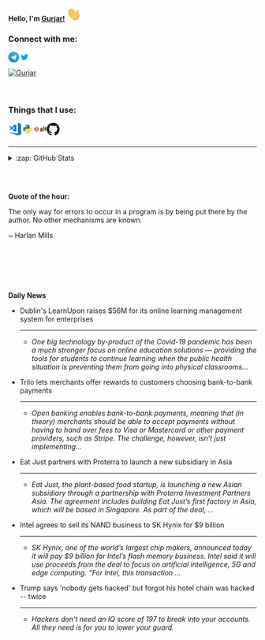 #### Hello, I'm [Gurjar!](https://GurjarKing.github.io) <img src="https://raw.githubusercontent.com/ABSphreak/ABSphreak/master/gifs/Hi.gif" width="30px"></h2>


### Connect with me:

[<img align="left" alt="Gurjar | Telegram" width="22px" src="https://raw.githubusercontent.com/github/explore/80688e429a7d4ef2fca1e82350fe8e3517d3494d/topics/telegram/telegram.png" />][Telegram]
[<img align="left" alt="Gurjar | Twitter" width="22px" src="https://raw.githubusercontent.com/github/explore/80688e429a7d4ef2fca1e82350fe8e3517d3494d/topics/twitter/twitter.png" />][Twitter]
<br >
<br >
<a href="https://github.com/GurjarKing"><img src="https://komarev.com/ghpvc/?username=GurjarKing" alt="Gurjar" /></a> <br />
<br />
<br />
<!-- <br >

![](https://visitor-badge.glitch.me/badge?page_id=GurjarKing)

<br /> -->

### Things that I use:

[<img align="left" alt="Visual Studio Code" width="26px" src="https://raw.githubusercontent.com/github/explore/80688e429a7d4ef2fca1e82350fe8e3517d3494d/topics/visual-studio-code/visual-studio-code.png" />][VSCode]
[<img align="left" alt="Python" width="26px" src="https://raw.githubusercontent.com/github/explore/80688e429a7d4ef2fca1e82350fe8e3517d3494d/topics/python/python.png" />][Python]
[<img align="left" alt="Git" width="26px" src="https://raw.githubusercontent.com/github/explore/80688e429a7d4ef2fca1e82350fe8e3517d3494d/topics/git/git.png" />][Git]
[<img align="left" alt="GitHub" width="26px" src="https://raw.githubusercontent.com/github/explore/78df643247d429f6cc873026c0622819ad797942/topics/github/github.png" />][Github]

<br />
<br />

---
<details>
  <summary>:zap: GitHub Stats</summary>

<img align="left" alt="Gurjar's Github Stats" src="https://github-readme-stats.vercel.app/api?username=GurjarKing&show_icons=true&hide_border=true&count_private=true&include_all_commit=true&theme=algolia" />

</details>

<!-- ### 🔔 My latest tweet
<a href="https://twitter.com/Gurjar_King43" target="_blank">
	<img src="https://github.com/GurjarKing/GurjarKing/raw/master/tweet.png" width="70%" align="center" alt="Click to view on Twitter" title="My latest tweet, as an image"/>
</a> -->
<br>

<pre>

</pre>

**Quote of the hour:**

The only way for errors to occur in a program is by being put there by the author. No other mechanisms are known.

~ Harlan Mills
<pre>

</pre>
<br>
<pre>


</pre>
<strong>Daily News</strong>
  
  - Dublin's LearnUpon raises $56M for its online learning management system for enterprises
     <hr/>
     
      - *One big technology by-product of the Covid-19 pandemic has been a much stronger focus on online education solutions — providing the tools for students to continue learning when the public health situation is preventing them from going into physical classrooms…*
     
  - Trilo lets merchants offer rewards to customers choosing bank-to-bank payments
      <hr/>
      
      - *Open banking enables bank-to-bank payments, meaning that (in theory) merchants should be able to accept payments without having to hand over fees to Visa or Mastercard or other payment providers, such as Stripe. The challenge, however, isn’t just implementing…*
      
  - Eat Just partners with Proterra to launch a new subsidiary in Asia
      <hr/>
      
      - *Eat Just, the plant-based food startup, is launching a new Asian subsidiary through a partnership with Proterra Investment Partners Asia. The agreement includes building Eat Just’s first factory in Asia, which will be based in Singapore. As part of the deal, …*
      
  - Intel agrees to sell its NAND business to SK Hynix for $9 billion
      <hr/>
      
      - *SK Hynix, one of the world’s largest chip makers, announced today it will pay $9 billion for Intel’s flash memory business. Intel said it will use proceeds from the deal to focus on artificial intelligence, 5G and edge computing. “For Intel, this transaction …*
       
  - Trump says 'nobody gets hacked' but forgot his hotel chain was hacked -- twice
      <hr/>
       
       - *Hackers don't need an IQ score of 197 to break into your accounts. All they need is for you to lower your guard.*
      

<br />

[VSCode]: https://code.visualstudio.com/
[Python]: https://www.python.org/
[Git]: https://git-scm.com/
[Github]: https://github.com/
[Telegram]: https://t.me/Gurjar_King/
[Twitter]: https://twitter.com/Gurjar_King43/
